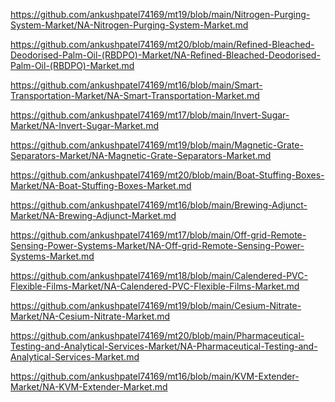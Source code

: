 <p><a href="https://github.com/ankushpatel74169/mt19/blob/main/Nitrogen-Purging-System-Market/NA-Nitrogen-Purging-System-Market.md">https://github.com/ankushpatel74169/mt19/blob/main/Nitrogen-Purging-System-Market/NA-Nitrogen-Purging-System-Market.md</a></p><p><a href="https://github.com/ankushpatel74169/mt20/blob/main/Refined-Bleached-Deodorised-Palm-Oil-(RBDPO)-Market/NA-Refined-Bleached-Deodorised-Palm-Oil-(RBDPO)-Market.md">https://github.com/ankushpatel74169/mt20/blob/main/Refined-Bleached-Deodorised-Palm-Oil-(RBDPO)-Market/NA-Refined-Bleached-Deodorised-Palm-Oil-(RBDPO)-Market.md</a></p><p><a href="https://github.com/ankushpatel74169/mt16/blob/main/Smart-Transportation-Market/NA-Smart-Transportation-Market.md">https://github.com/ankushpatel74169/mt16/blob/main/Smart-Transportation-Market/NA-Smart-Transportation-Market.md</a></p><p><a href="https://github.com/ankushpatel74169/mt17/blob/main/Invert-Sugar-Market/NA-Invert-Sugar-Market.md">https://github.com/ankushpatel74169/mt17/blob/main/Invert-Sugar-Market/NA-Invert-Sugar-Market.md</a></p><p><a href="https://github.com/ankushpatel74169/mt19/blob/main/Magnetic-Grate-Separators-Market/NA-Magnetic-Grate-Separators-Market.md">https://github.com/ankushpatel74169/mt19/blob/main/Magnetic-Grate-Separators-Market/NA-Magnetic-Grate-Separators-Market.md</a></p><p><a href="https://github.com/ankushpatel74169/mt20/blob/main/Boat-Stuffing-Boxes-Market/NA-Boat-Stuffing-Boxes-Market.md">https://github.com/ankushpatel74169/mt20/blob/main/Boat-Stuffing-Boxes-Market/NA-Boat-Stuffing-Boxes-Market.md</a></p><p><a href="https://github.com/ankushpatel74169/mt16/blob/main/Brewing-Adjunct-Market/NA-Brewing-Adjunct-Market.md">https://github.com/ankushpatel74169/mt16/blob/main/Brewing-Adjunct-Market/NA-Brewing-Adjunct-Market.md</a></p><p><a href="https://github.com/ankushpatel74169/mt17/blob/main/Off-grid-Remote-Sensing-Power-Systems-Market/NA-Off-grid-Remote-Sensing-Power-Systems-Market.md">https://github.com/ankushpatel74169/mt17/blob/main/Off-grid-Remote-Sensing-Power-Systems-Market/NA-Off-grid-Remote-Sensing-Power-Systems-Market.md</a></p><p><a href="https://github.com/ankushpatel74169/mt18/blob/main/Calendered-PVC-Flexible-Films-Market/NA-Calendered-PVC-Flexible-Films-Market.md">https://github.com/ankushpatel74169/mt18/blob/main/Calendered-PVC-Flexible-Films-Market/NA-Calendered-PVC-Flexible-Films-Market.md</a></p><p><a href="https://github.com/ankushpatel74169/mt19/blob/main/Cesium-Nitrate-Market/NA-Cesium-Nitrate-Market.md">https://github.com/ankushpatel74169/mt19/blob/main/Cesium-Nitrate-Market/NA-Cesium-Nitrate-Market.md</a></p><p><a href="https://github.com/ankushpatel74169/mt20/blob/main/Pharmaceutical-Testing-and-Analytical-Services-Market/NA-Pharmaceutical-Testing-and-Analytical-Services-Market.md">https://github.com/ankushpatel74169/mt20/blob/main/Pharmaceutical-Testing-and-Analytical-Services-Market/NA-Pharmaceutical-Testing-and-Analytical-Services-Market.md</a></p><p><a href="https://github.com/ankushpatel74169/mt16/blob/main/KVM-Extender-Market/NA-KVM-Extender-Market.md">https://github.com/ankushpatel74169/mt16/blob/main/KVM-Extender-Market/NA-KVM-Extender-Market.md</a></p>
